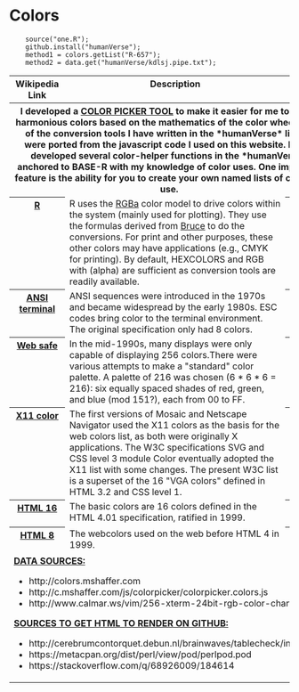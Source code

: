 # Colors 

```
	source("one.R");
	github.install("humanVerse");
	method1 = colors.getList("R-657");
	method2 = data.get("humanVerse/kdlsj.pipe.txt");
```


<DIV>
<TABLE>
<THEAD>
<TR>
<TH valign="top" align="center">Wikipedia Link</TH>			
<TH valign="top" align="center">Description</TH>
<TH valign="top" align="center">Color Library</TH>	
</TR>
</THEAD>
<TBODY>
<TR>
<TH colspan=3>
I developed a <a href="http://colors.mshaffer.com">COLOR PICKER TOOL</a> to make it easier for me to select harmonious colors based on the mathematics of the color wheel.  Most of the conversion tools I have written in the *humanVerse* library were ported from the javascript code I used on this website.  I have developed several color-helper functions in the *humanVerse* anchored to BASE-R with my knowledge of color uses.  One important feature is the ability for you to create your own named lists of colors to use.
</TH>
</TR>
<TR>
<TH valign="top" align="center"><a href="https://en.wikipedia.org/wiki/R_(programming_language)">R</a></TH>
<TD valign="top" align="left">
R uses the <a href="https://en.wikipedia.org/wiki/RGBA_color_model">RGBa</a> color model to drive colors within the system (mainly used for plotting).  They use the formulas derived from <a href="http://www.brucelindbloom.com/index.html?Eqn_RGB_to_XYZ.html">Bruce</a> to do the conversions.  For print and other purposes, these other colors may have applications (e.g., CMYK for printing).  By default, HEXCOLORS and RGB with (alpha) are sufficient as conversion tools are readily available. 
</TD>	
<TH valign="top" align="center"><a href="https://raw.githubusercontent.com/MonteShaffer/humanVerse.data/main/-colors-/COLORS_R-657.txt">R-657</a></TH>
</TR>

<TR>
<TH valign="top" align="center"><a href="https://en.wikipedia.org/wiki/ANSI_escape_code#8-bit">ANSI terminal</a></TH>
<TD valign="top" align="left">
ANSI sequences were introduced in the 1970s and became widespread  by the early 1980s. ESC codes bring color to the terminal environment.  The original specification only had 8 colors.
</TD>	
<TH valign="top" align="center"><a href="https://raw.githubusercontent.com/MonteShaffer/humanVerse.data/main/-colors-/COLORS_ANSI-256.txt">ANSI-256</a></TH>
</TR>
<TR>
<TH valign="top" align="center"><a href="https://en.wikipedia.org/wiki/Web_colors#Web-safe_colors">Web safe</a></TH>
<TD valign="top" align="left">
In the mid-1990s, many displays were only capable of displaying 256 colors.There were various attempts to make a "standard" color palette. A palette of 216 was chosen (6 * 6 * 6 = 216):  six equally spaced shades of red, green, and blue (mod 151?), each from 00 to FF.
</TD>	
<TH valign="top" align="center"><a href="https://raw.githubusercontent.com/MonteShaffer/humanVerse.data/main/-colors-/COLORS_WEB-216.txt">WEB-216</a></TH>
</TR>
<TR>
<TH valign="top" align="center"><a href="https://en.wikipedia.org/wiki/X11_color_names#Color_name_chart">X11 color</a></TH>
<TD valign="top" align="left">
The first versions of Mosaic and Netscape Navigator used the X11 colors as the basis for the web colors list, as both were originally X applications. The W3C specifications SVG and CSS level 3 module Color eventually adopted the X11 list with some changes. The present W3C list is a superset of the 16 "VGA colors" defined in HTML 3.2 and CSS level 1.
</TD>	
<TH valign="top" align="center"><a href="https://raw.githubusercontent.com/MonteShaffer/humanVerse.data/main/-colors-/COLORS_X11-141.txt">X11-141</a></TH>
</TR>
<TR>
<TH valign="top" align="center"><a href="https://en.wikipedia.org/wiki/Web_colors#Basic_colors">HTML 16</a></TH>
<TD valign="top" align="left">
The basic colors are 16 colors defined in the HTML 4.01 specification, ratified in 1999.
</TD>	
<TH valign="top" align="center"><a href="https://raw.githubusercontent.com/MonteShaffer/humanVerse.data/main/-colors-/COLORS_HTML-16.txt">HTML-16</a></TH>
</TR>
<TR>
<TH valign="top" align="center"><a href="https://en.wikipedia.org/wiki/List_of_software_palettes">HTML 8</a></TH>
<TD valign="top" align="left">
The webcolors used on the web before HTML 4 in 1999. 
</TD>	
<TH valign="top" align="center"><a href="https://raw.githubusercontent.com/MonteShaffer/humanVerse.data/main/-colors-/COLORS_HTML-8.txt">HTML-8</a></TH>
</TR>
<TR>
<TD align="left" valign="top" colspan=3>
<B><U>DATA SOURCES:</U></B>
<ul>
<li>http://colors.mshaffer.com</li>
<li>http://c.mshaffer.com/js/colorpicker/colorpicker.colors.js</li>
<li>http://www.calmar.ws/vim/256-xterm-24bit-rgb-color-chart.html</li>
</ul>
<B><U>SOURCES TO GET HTML TO RENDER ON GITHUB:</U></B>
<ul>
<li>http://cerebrumcontorquet.debun.nl/brainwaves/tablecheck/index.php</li>
<li>https://metacpan.org/dist/perl/view/pod/perlpod.pod</li>
<li>https://stackoverflow.com/q/68926009/184614</li>
</ul>
</TD>
</TR>
</TBODY>
</TABLE>
</DIV>



